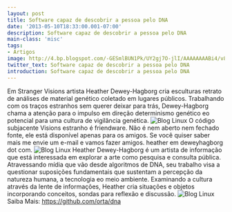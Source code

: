 ```yaml
---
layout: post
title: Software capaz de descobrir a pessoa pelo DNA
date: '2013-05-10T18:33:00.001-07:00'
description: Software capaz de descobrir a pessoa pelo DNA
main-class: 'misc'
tags:
- Artigos
image: http://4.bp.blogspot.com/-GESmlBUN1Pk/UY2gj7O-jlI/AAAAAAAABi4/v8jo2qDBwpc/s72-c/_sample2_face_web.jpg
twitter_text: Software capaz de descobrir a pessoa pelo DNA
introduction: Software capaz de descobrir a pessoa pelo DNA
---
```

 
 Em Stranger Visions artista Heather Dewey-Hagborg cria esculturas retrato de análises de material genético coletado em lugares públicos. Trabalhando com os traços estranhos sem querer deixar para trás, Dewey-Hagborg chama a atenção para o impulso em direção determinismo genético eo potencial para uma cultura de vigilância genética.
![Blog Linux](http://2.bp.blogspot.com/-Wd5lMHloSUE/UY2gxon4_sI/AAAAAAAABjA/ZHCK9Y2U4_0/s320/petri-web.jpg "Blog Linux")
 O código subjacente Visions estranho é friendware. Não é nem aberto nem fechado fonte, ele está disponível apenas para os amigos. Se você quiser saber mais me envie um e-mail e vamos fazer amigos.
heather em deweyhagborg dot com. 
![Blog Linux](http://3.bp.blogspot.com/-GN1KsJqv7AM/UY2g9qlleBI/AAAAAAAABjI/C7IgORJGKsE/s320/Captura_de_tela.png "Blog Linux")
 Heather Dewey-Hagborg é um artista de informação que está interessada em explorar a arte como pesquisa e consulta pública. Atravessando mídia que vão desde algoritmos de DNA, seu trabalho visa a questionar suposições fundamentais que sustentam a percepção da natureza humana, a tecnologia eo meio ambiente. Examinando a cultura através da lente de informações, Heather cria situações e objetos incorporando conceitos, sondas para reflexão e discussão.
![Blog Linux](http://2.bp.blogspot.com/-WqLzrdJVFTg/UY2hUjfaBKI/AAAAAAAABjQ/uRVmWG6aJO8/s320/_sample4_face_web.jpg "Blog Linux")
Saiba Mais: https://github.com/orta/dna
